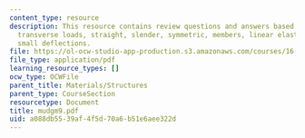 ```yaml
---
content_type: resource
description: This resource contains review questions and answers based on beam theory,
  transverse loads, straight, slender, symmetric, members, linear elastic materials,
  small deflections.
file: https://ol-ocw-studio-app-production.s3.amazonaws.com/courses/16-01-unified-engineering-i-ii-iii-iv-fall-2005-spring-2006/a088db5539af4f5d70a6b51e6aee322d_mudgm9.pdf
file_type: application/pdf
learning_resource_types: []
ocw_type: OCWFile
parent_title: Materials/Structures
parent_type: CourseSection
resourcetype: Document
title: mudgm9.pdf
uid: a088db55-39af-4f5d-70a6-b51e6aee322d
---
```

